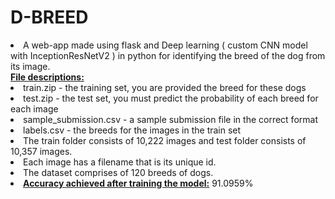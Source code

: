 # D-BREED
<li> A web-app made using flask and Deep learning ( custom CNN model with InceptionResNetV2 ) in python for identifying the breed of the dog from its image.</li>
<ins><b>File descriptions:</b></ins>
                        <li> train.zip - the training set, you are provided the breed for these dogs</li>
                        <li> test.zip - the test set, you must predict the probability of each breed for each image </li>
                        <li> sample_submission.csv - a sample submission file in the correct format </li>
                        <li> labels.csv - the breeds for the images in the train set </li>
<li> The train folder consists of 10,222 images and test folder consists of 10,357 images.</li>
<li> Each image has a filename that is its unique id. </li>
<li> The dataset comprises of 120 breeds of dogs. </li>
<li> <ins><b>Accuracy achieved after training the model:</b></ins>  91.0959% </li>
